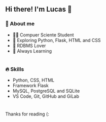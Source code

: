 ## Hi there! I'm Lucas 👋
### 🔎 About me
- 👨‍💻 Compuer Sciente Student
- 👾 Exploring Python, Flask, HTML and CSS
- 🏦 RDBMS Lover
- 📖 Always Learning
#
### 🔥 Skills
- Python, CSS, HTML
- Framework Flask
- MySQL, PostgreSQL and SQLite
- VS Code, Git, GitHub and GiLab
#
Thanks for reading (:
<!--
**zluckas/zluckas** is a ✨ _special_ ✨ repository because its `README.md` (this file) appears on your GitHub profile.

Here are some ideas to get you started:

- 🔭 I’m currently working on wefoiewmoiwe
- 🌱 I’m currently learning ...
- 👯 I’m looking to collaborate on ...
- 🤔 I’m looking for help with ...
- 💬 Ask me about ...
- 📫 How to reach me: ...
- 😄 Pronouns: ...
- ⚡ Fun fact: ...
-->
